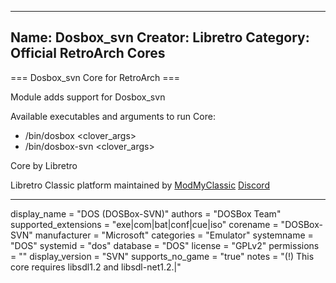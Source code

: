 -----------------------
Name: Dosbox_svn
Creator: Libretro
Category: Official RetroArch Cores
-----------------------

=== Dosbox_svn Core for RetroArch ===

Module adds support for Dosbox_svn

Available executables and arguments to run Core:
- /bin/dosbox <rom> <clover_args>
- /bin/dosbox-svn <rom> <clover_args>

Core by Libretro

Libretro Classic platform maintained by [ModMyClassic](https://modmyclassic.com) [Discord](https://discordapp.com/invite/8gygsrw)

-----------------------

display_name = "DOS (DOSBox-SVN)"
authors = "DOSBox Team"
supported_extensions = "exe|com|bat|conf|cue|iso"
corename = "DOSBox-SVN"
manufacturer = "Microsoft"
categories = "Emulator"
systemname = "DOS"
systemid = "dos"
database = "DOS"
license = "GPLv2"
permissions = ""
display_version = "SVN"
supports_no_game = "true"
notes = "(!) This core requires libsdl1.2 and libsdl-net1.2.|"
